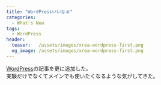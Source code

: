 ```yaml
---
title: "WordPressいいなぁ"
categories:
  - What's New
tags:
  - WordPress
header:
  teaser:   /assets/images/xrea-wordpress-first.png
  og_image: /assets/images/xrea-wordpress-first.png
---
```

[WordPress](/blogsystem/wordpress/)の記事を更に追加した。  
実験だけでなくてメインでも使いたくなるような気がしてきた。